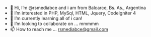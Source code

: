 - 👋 Hi, I’m @rsmediabce and i am from Balcarce, Bs. As., Argentina
- 👀 I’m interested in PHP, MySql, HTML, Jquery, CodeIgniter 4
- 🌱 I’m currently learning all of i can! 
- 💞️ I’m looking to collaborate on ... mmmmm 
- 📫 How to reach me ... rsmediabce@gmail.com

<!---
rsmediabce/rsmediabce is a ✨ special ✨ repository because its `README.md` (this file) appears on your GitHub profile.
You can click the Preview link to take a look at your changes.
--->

